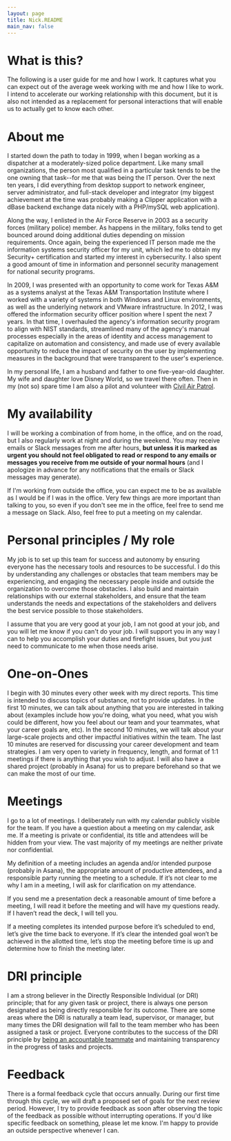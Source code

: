 ```yaml
---
layout: page
title: Nick.README
main_nav: false
---
```


# What is this?

The following is a user guide for me and how I work. It captures what you can expect out of the average week working with me and how I like to work. I intend to accelerate our working relationship with this document, but it is also not intended as a replacement for personal interactions that will enable us to actually get to know each other.

# About me

I started down the path to today in 1999, when I began working as a dispatcher at a moderately-sized police department. Like many small organizations, the person most qualified in a particular task tends to be the one owning that task--for me that was being the IT person. Over the next ten years, I did everything from desktop support to network engineer, server administrator, and full-stack developer and integrator (my biggest achievement at the time was probably making a Clipper application with a dBase backend exchange data nicely with a PHP/mySQL web application).

Along the way, I enlisted in the Air Force Reserve in 2003 as a security forces (military police) member. As happens in the military, folks tend to get bounced around doing additional duties depending on mission requirements. Once again, being the experienced IT person made me the information systems security officer for my unit, which led me to obtain my Security+ certification and started my interest in cybersecurity. I also spent a good amount of time in information and personnel security management for national security programs.

In 2009, I was presented with an opportunity to come work for Texas A&M as a systems analyst at the Texas A&M Transportation Institute where I worked with a variety of systems in both Windows and Linux environments, as well as the underlying network and VMware infrastructure. In 2012, I was offered the information security officer position where I spent the next 7 years. In that time, I overhauled the agency's information security program to align with NIST standards, streamlined many of the agency's manual processes especially in the areas of identity and access management to capitalize on automation and consistency, and made use of every available opportunity to reduce the impact of security on the user by implementing measures in the background that were transparent to the user's experience.

In my personal life, I am a husband and father to one five-year-old daughter. My wife and daughter love Disney World, so we travel there often. Then in my (not so) spare time I am also a pilot and volunteer with [Civil Air Patrol](https://www.gocivilairpatrol.com).

# My availability

I will be working a combination of from home, in the office, and on the road, but I also regularly work at night and during the weekend. You may receive emails or Slack messages from me after hours, **but unless it is marked as urgent you should not feel obligated to read or respond to any emails or messages you receive from me outside of your normal hours** (and I apologize in advance for any notifications that the emails or Slack messages may generate).

If I'm working from outside the office, you can expect me to be as available as I would be if I was in the office. Very few things are more important than talking to you, so even if you don't see me in the office, feel free to send me a message on Slack. Also, feel free to put a meeting on my calendar.

# Personal principles / My role

My job is to set up this team for success and autonomy by ensuring everyone has the necessary tools and resources to be successful. I do this by understanding any challenges or obstacles that team members may be experiencing, and engaging the necessary people inside and outside the organization to overcome those obstacles. I also build and maintain relationships with our external stakeholders, and ensure that the team understands the needs and expectations of the stakeholders and delivers the best service possible to those stakeholders.

I assume that you are very good at your job, I am not good at your job, and you will let me know if you can't do your job. I will support you in any way I can to help you accomplish your duties and firefight issues, but you just need to communicate to me when those needs arise.

# One-on-Ones

I begin with 30 minutes every other week with my direct reports. This time is intended to discuss topics of substance, not to provide updates. In the first 10 minutes, we can talk about anything that you are interested in talking about (examples include how you're doing, what you need, what you wish could be different, how you feel about our team and your teammates, what your career goals are, etc). In the second 10 minutes, we will talk about your large-scale projects and other impactful initiatives within the team. The last 10 minutes are reserved for discussing your career development and team strategies. I am very open to variety in frequency, length, and format of 1:1 meetings if there is anything that you wish to adjust. I will also have a shared project (probably in Asana) for us to prepare beforehand so that we can make the most of our time.

# Meetings

I go to a lot of meetings. I deliberately run with my calendar publicly visible for the team. If you have a question about a meeting on my calendar, ask me. If a meeting is private or confidential, its title and attendees will be hidden from your view. The vast majority of my meetings are neither private nor confidential.

My definition of a meeting includes an agenda and/or intended purpose (probably in Asana), the appropriate amount of productive attendees, and a responsible party running the meeting to a schedule. If it’s not clear to me why I am in a meeting, I will ask for clarification on my attendance.

If you send me a presentation deck a reasonable amount of time before a meeting, I will read it before the meeting and will have my questions ready. If I haven’t read the deck, I will tell you.

If a meeting completes its intended purpose before it’s scheduled to end, let’s give the time back to everyone. If it’s clear the intended goal won’t be achieved in the allotted time, let’s stop the meeting before time is up and determine how to finish the meeting later.

# DRI principle

I am a strong believer in the Directly Responsible Individual (or DRI) principle; that for any given task or project, there is always one person designated as being directly responsible for its outcome. There are some areas where the DRI is naturally a team lead, supervisor, or manager, but many times the DRI designation will fall to the team member who has been assigned a task or project. Everyone contributes to the success of the DRI principle by [being an accountable teammate](https://wavelength.asana.com/workstyle-accountability/) and maintaining transparency in the progress of tasks and projects.

# Feedback

There is a formal feedback cycle that occurs annually. During our first time through this cycle, we will draft a proposed set of goals for the next review period. However, I try to provide feedback as soon after observing the topic of the feedback as possible without interrupting operations. If you'd like specific feedback on something, please let me know. I'm happy to provide an outside perspective whenever I can.
